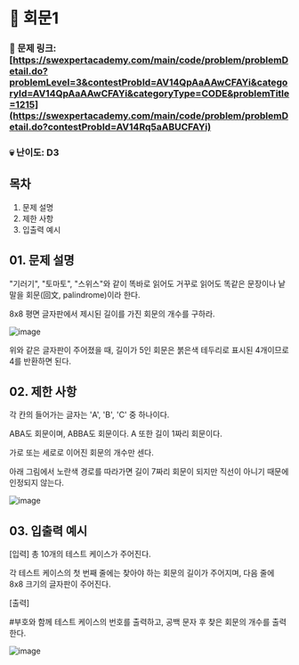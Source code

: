 # :page_facing_up: 회문1

### 🔗 문제 링크: [https://swexpertacademy.com/main/code/problem/problemDetail.do?problemLevel=3&contestProbId=AV14QpAaAAwCFAYi&categoryId=AV14QpAaAAwCFAYi&categoryType=CODE&problemTitle=1215](https://swexpertacademy.com/main/code/problem/problemDetail.do?contestProbId=AV14Rq5aABUCFAYi)
### :skull: 난이도: D3


## 목차
01. 문제 설명   
02. 제한 사항   
03. 입출력 예시   

## 01. 문제 설명
"기러기", "토마토", "스위스"와 같이 똑바로 읽어도 거꾸로 읽어도 똑같은 문장이나 낱말을 회문(回文, palindrome)이라 한다.

8x8 평면 글자판에서 제시된 길이를 가진 회문의 개수를 구하라.
 
![image](https://github.com/user-attachments/assets/10612ea7-55ab-4e4e-8614-b26b41d9a6ab)

위와 같은 글자판이 주어졌을 때, 길이가 5인 회문은 붉은색 테두리로 표시된 4개이므로 4를 반환하면 된다.
 


## 02. 제한 사항

각 칸의 들어가는 글자는 'A', 'B', 'C' 중 하나이다.

ABA도 회문이며, ABBA도 회문이다. A 또한 길이 1짜리 회문이다.

가로 또는 세로로 이어진 회문의 개수만 센다.

아래 그림에서 노란색 경로를 따라가면 길이 7짜리 회문이 되지만 직선이 아니기 때문에 인정되지 않는다.

![image](https://github.com/user-attachments/assets/da8f41be-0928-4061-9859-273507d81b71)


## 03. 입출력 예시
[입력]
총 10개의 테스트 케이스가 주어진다.

각 테스트 케이스의 첫 번째 줄에는 찾아야 하는 회문의 길이가 주어지며, 다음 줄에 8x8 크기의 글자판이 주어진다.

[출력]

#부호와 함께 테스트 케이스의 번호를 출력하고, 공백 문자 후 찾은 회문의 개수를 출력한다.

![image](https://github.com/user-attachments/assets/44353de8-8e0e-43de-a593-9adf50e71b2b)



